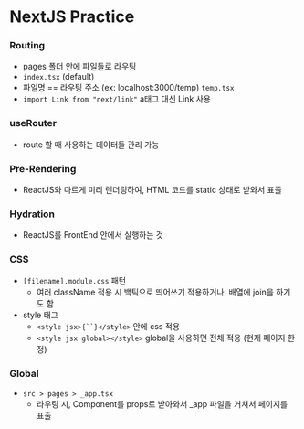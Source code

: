 # NextJS Practice

### Routing
- pages 폴더 안에 파일들로 라우팅
- `index.tsx` (default)
- 파일명 == 라우팅 주소 (ex: localhost:3000/temp) `temp.tsx`
- `import Link from "next/link"` a태그 대신 Link 사용

### useRouter
- route 할 때 사용하는 데이터들 관리 가능

### Pre-Rendering
- ReactJS와 다르게 미리 렌더링하여, HTML 코드를 static 상태로 받와서 표출

### Hydration
- ReactJS를 FrontEnd 안에서 실행하는 것

### CSS
- `[filename].module.css` 패턴
  - 여러 className 적용 시 백틱으로 띄어쓰기 적용하거나, 배열에 join을 하기도 함
- style 태그
  - `<style jsx>{``}</style>` 안에 css 적용
  - `<style jsx global></style>` global을 사용하면 전체 적용 (현재 페이지 한정)

### Global
- `src > pages > _app.tsx`
  - 라우팅 시, Component를 props로 받아와서 _app 파일을 거쳐서 페이지를 표출
